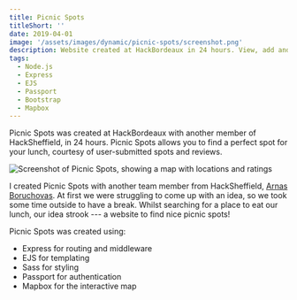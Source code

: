```yaml
---
title: Picnic Spots
titleShort: ''
date: 2019-04-01
image: '/assets/images/dynamic/picnic-spots/screenshot.png'
description: Website created at HackBordeaux in 24 hours. View, add and review the best places to eat your tuna sweetcorn sandwiches
tags:
  - Node.js
  - Express
  - EJS
  - Passport
  - Bootstrap
  - Mapbox
---
```


Picnic Spots was created at HackBordeaux with another member of HackSheffield, in 24 hours. Picnic Spots allows you to find a perfect spot for your lunch, courtesy of user-submitted spots and reviews.

![Screenshot of Picnic Spots, showing a map with locations and ratings](/assets/images/dynamic/picnic-spots/screenshot.png)

I created Picnic Spots with another team member from HackSheffield, [Arnas Boruchovas](https://arnas.codes). At first we were struggling to come up with an idea, so we took some time outside to have a break. Whilst searching for a place to eat our lunch, our idea strook --- a website to find nice picnic spots!

Picnic Spots was created using:

- Express for routing and middleware
- EJS for templating
- Sass for styling
- Passport for authentication
- Mapbox for the interactive map
